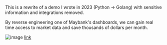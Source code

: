 This is a rewrite of a demo I wrote in 2023 (Python → Golang) with sensitive information and integrations removed.

By reverse engineering one of Maybank's dashboards, we can gain real time access to market data and save thousands of dollars per month.

![image](https://github.com/acheong08/bursa/assets/36258159/35f4a819-18d6-4884-819e-bfd6286f77fa)
[link](https://www.bursamalaysia.com/sites/5d809dcf39fba22790cad230/assets/65167c5e39fba23b9714958a/BMIS_Price_List_USD_-_Oct_2019_V1.2.pdf)
